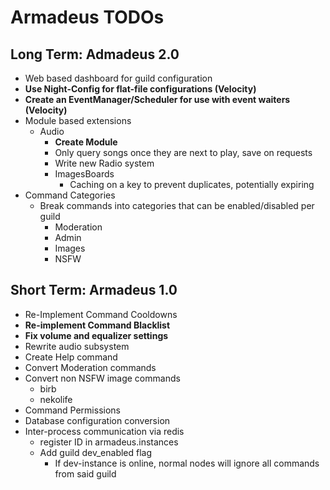 Armadeus TODOs
==============

Long Term: Admadeus 2.0
-----------------------

- Web based dashboard for guild configuration
- __Use Night-Config for flat-file configurations (Velocity)__
- __Create an EventManager/Scheduler for use with event waiters (Velocity)__
- Module based extensions
    - Audio
        - __Create Module__
        - Only query songs once they are next to play, save on requests
        - Write new Radio system
      - ImagesBoards
        - Caching on a key to prevent duplicates, potentially expiring
- Command Categories
  - Break commands into categories that can be enabled/disabled per guild
    - Moderation
    - Admin
    - Images
    - NSFW

Short Term: Armadeus 1.0
------------------------

- Re-Implement Command Cooldowns
- __Re-implement Command Blacklist__
- __Fix volume and equalizer settings__
- Rewrite audio subsystem
- Create Help command
- Convert Moderation commands  
- Convert non NSFW image commands
  - birb
  - nekolife
- Command Permissions
- Database configuration conversion
- Inter-process communication via redis
  - register ID in armadeus.instances
  - Add guild dev_enabled flag
    - If dev-instance is online, normal nodes will ignore all commands from said guild